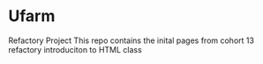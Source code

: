 # Ufarm
Refactory Project
This repo contains the inital pages from cohort 13 refactory introduciton to HTML class
